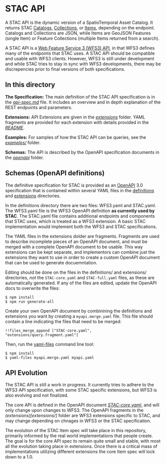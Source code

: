 # STAC API

A STAC API is the dynamic version of a SpatioTemporal Asset Catalog. It returns STAC [Catalogs](../catalog-spec/README.md), [Collections](../collection-spec/README.md), or [Items](../item-spec/README.md), depending on the endpoint. Catalogs and Collections are JSON, while Items are GeoJSON Features (single Item) or Feature Collections (multiple Items returned from a search).

A STAC API is a [Web Feature Service 3 (WFS3) API](https://github.com/opengeospatial/WFS_FES), in that WFS3 defines many of the endpoints that STAC uses. A STAC API should be compatible and usable with WFS3 clients. However, WFS3 is still under development and while STAC tries to stay in sync with WFS3 developments, there may be discrepencies prior to final versions of both specifications.

## In this directory

**The Specification:** The main definition of the STAC API specification is in the *[api-spec.md](api-spec.md)* file. It includes an overview and in depth explanation of the REST endpoints and parameters.

**Extensions:** API Extensions are given in the *[extensions](extensions/)* folder. YAML fragments are provided for each extension with details provided in the *[README](extensions/README.md)*.

**Examples:** For samples of how the STAC API can be queries, see the *[examples/](examples/)* folder.

**Schemas:** The API is described by the OpenAPI specification documents in the *[openapi](openapi/)* folder.

## Schemas (OpenAPI definitions)

The definitive specification for STAC is provided as an [OpenAPI](http://openapis.org/) 3.0 specification that is contained within several YAML files in the [definitions](definitions/) and [extensions](extensions/) directories.

In the definitions directory there are two files: WFS3.yaml and STAC.yaml. The WFS3.yaml file is the WFS3 OpenAPI definition **as currently used by STAC**. The STAC.yaml file contains additional endpoints and components that STAC uses, which is treated as a WFS3 extension. A basic STAC implementation would implement both the WFS3 and STAC specifications.

The YAML files in the extensions dolder are fragments. Fragments are used to describe incomplete pieces of an OpenAPI document, and must be merged with a complete OpenAPI document to be usable. This way extensions can be kept separate, and implementors can combine just the extensions they want to use in order to create a custom OpenAPI document that can be used to generate docuemntation.

Editing should be done on the files in the definitions/ and extensions/ directories, *not* the `STAC-core.yaml` and `STAC-full.yaml` files, as these are automatically generated. If any of the files are edited, update the OpenAPI docs to overwrite the files:

```
$ npm install
$ npm run generate-all
```

Create your own OpenAPI document by combinining the definitions and extensions you want by creating a `myapi.merge.yaml` file. This file should contain a line indicating the files that need to be merged:

```
!!files_merge_append ["STAC-core.yaml", "extensions/query.fragment.yaml"]
```

Then, run the [yaml-files](https://www.npmjs.com/package/yaml-files) command line tool:

```
$ npm install
$ yaml-files myapi.merge.yaml myapi.yaml
```

## API Evolution

The STAC API is still a work in progress. It currently tries to adhere to the WFS3 API specification, with some STAC specific extensions, but WFS3 is also evolving and not finalized.

The core API is defined in the OpenAPI document *[STAC-core.yaml](STAC-core.yaml)*, and will only change upon changes to WFS3. The OpenAPI fragments in the *(extensions)[extensions/]* folder are WFS3 extensions specific to STAC, and may change depending on chnages in WFS3 or the STAC specification.

The evolution of the STAC Item spec will take place in this repository, primarily informed by the real world implementations that people create. The goal is for the core API spec to remain quite small and stable, with most all the evolution taking place in extensions. Once there is a critical mass of implementations utilizing different extensions the core Item spec will lock down to a 1.0.